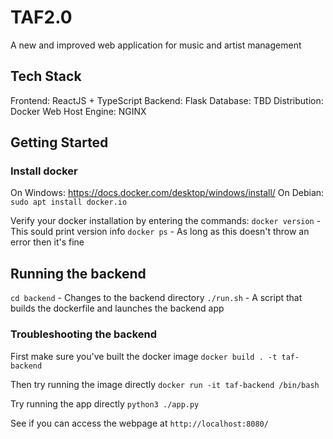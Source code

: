 # TAF2.0
A new and improved web application for music and artist management

## Tech Stack

Frontend: ReactJS + TypeScript
Backend: Flask
Database: TBD
Distribution: Docker
Web Host Engine: NGINX


## Getting Started

### Install docker

On Windows: https://docs.docker.com/desktop/windows/install/
On Debian: `sudo apt install docker.io`

Verify your docker installation by entering the commands:
`docker version` - This sould print version info
`docker ps` - As long as this doesn't throw an error then it's fine

## Running the backend

`cd backend` - Changes to the backend directory
`./run.sh`   - A script that builds the dockerfile and launches the backend app

### Troubleshooting the backend

First make sure you've built the docker image
`docker build . -t taf-backend`

Then try running the image directly
`docker run -it taf-backend /bin/bash`

Try running the app directly
`python3 ./app.py`

See if you can access the webpage at `http://localhost:8080/`
